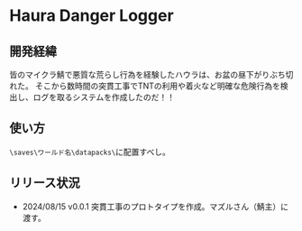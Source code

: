 # Haura Danger Logger
## 開発経緯
皆のマイクラ鯖で悪質な荒らし行為を経験したハウラは、お盆の昼下がりぶち切れた。
そこから数時間の突貫工事でTNTの利用や着火など明確な危険行為を検出し、ログを取るシステムを作成したのだ！！

## 使い方
```\saves\ワールド名\datapacks\```に配置すべし。

## リリース状況
- 2024/08/15 v0.0.1 突貫工事のプロトタイプを作成。マズルさん（鯖主）に渡す。